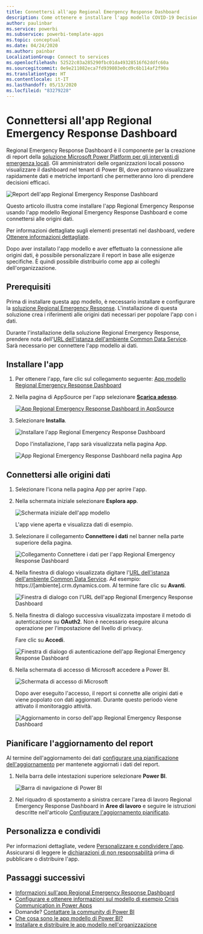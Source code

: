 ```yaml
---
title: Connettersi all'app Regional Emergency Response Dashboard
description: Come ottenere e installare l'app modello COVID-19 Decision Support Dashboard per gli interventi di emergenza locali e come connettersi ai dati
author: paulinbar
ms.service: powerbi
ms.subservice: powerbi-template-apps
ms.topic: conceptual
ms.date: 04/24/2020
ms.author: painbar
LocalizationGroup: Connect to services
ms.openlocfilehash: 52522c03a285290fbc01da49328516f62ddfc60a
ms.sourcegitcommit: 0e9e211082eca7fd939803e0cd9c6b114af2f90a
ms.translationtype: HT
ms.contentlocale: it-IT
ms.lasthandoff: 05/13/2020
ms.locfileid: "83279228"
---
```

# <a name="connect-to-the-regional-emergency-response-dashboard"></a>Connettersi all'app Regional Emergency Response Dashboard
Regional Emergency Response Dashboard è il componente per la creazione di report della [soluzione Microsoft Power Platform per gli interventi di emergenza locali](https://docs.microsoft.com/powerapps/sample-apps/regional-emergency-response/overview). Gli amministratori delle organizzazioni locali possono visualizzare il dashboard nel tenant di Power BI, dove potranno visualizzare rapidamente dati e metriche importanti che permetteranno loro di prendere decisioni efficaci.

![Report dell'app Regional Emergency Response Dashboard](media/service-connect-to-regional-emergency-response/service-regional-emergency-response-app-report.png)

Questo articolo illustra come installare l'app Regional Emergency Response usando l'app modello Regional Emergency Response Dashboard e come connettersi alle origini dati.

Per informazioni dettagliate sugli elementi presentati nel dashboard, vedere [Ottenere informazioni dettagliate](https://docs.microsoft.com/powerapps/sample-apps/regional-emergency-response/portals-admin-reporting#get-insights).

Dopo aver installato l'app modello e aver effettuato la connessione alle origini dati, è possibile personalizzare il report in base alle esigenze specifiche. È quindi possibile distribuirlo come app ai colleghi dell'organizzazione.

## <a name="prerequisites"></a>Prerequisiti

Prima di installare questa app modello, è necessario installare e configurare la [soluzione Regional Emergency Response](https://docs.microsoft.com/powerapps/sample-apps/regional-emergency-response/deploy). L'installazione di questa soluzione crea i riferimenti alle origini dati necessari per popolare l'app con i dati.

Durante l'installazione della soluzione Regional Emergency Response, prendere nota dell'[URL dell'istanza dell'ambiente Common Data Service](https://docs.microsoft.com/powerapps/sample-apps/regional-emergency-response/deploy#step-5-configure-and-publish-power-bi-dashboard). Sarà necessario per connettere l'app modello ai dati.

## <a name="install-the-app"></a>Installare l'app

1. Per ottenere l'app, fare clic sul collegamento seguente: [App modello Regional Emergency Response Dashboard](https://appsource.microsoft.com/product/power-bi/powerapps_cxo.regional_response)

1. Nella pagina di AppSource per l'app selezionare [**Scarica adesso**](https://appsource.microsoft.com/product/power-bi/powerapps_cxo.regional_response).

    [![App Regional Emergency Response Dashboard in AppSource](media/service-connect-to-regional-emergency-response/service-regional-emergency-response-app-appsource-get-it-now.png)](https://appsource.microsoft.com/product/power-bi/powerapps_cxo.regional_response)

1. Selezionare **Installa**. 

    ![Installare l'app Regional Emergency Response Dashboard](media/service-connect-to-regional-emergency-response/service-regional-emergency-response-select-install.png)

    Dopo l'installazione, l'app sarà visualizzata nella pagina App.

   ![App Regional Emergency Response Dashboard nella pagina App](media/service-connect-to-regional-emergency-response/service-regional-emergency-response-app-apps-page-icon.png)

## <a name="connect-to-data-sources"></a>Connettersi alle origini dati

1. Selezionare l'icona nella pagina App per aprire l'app.

1. Nella schermata iniziale selezionare **Esplora app**.

   ![Schermata iniziale dell'app modello](media/service-connect-to-regional-emergency-response/service-regional-emergency-response-app-splash-screen.png)

   L'app viene aperta e visualizza dati di esempio.

1. Selezionare il collegamento **Connettere i dati** nel banner nella parte superiore della pagina.

   ![Collegamento Connettere i dati per l'app Regional Emergency Response Dashboard](media/service-connect-to-regional-emergency-response/service-regional-emergency-response-app-connect-data.png)

1. Nella finestra di dialogo visualizzata digitare l'[URL dell'istanza dell'ambiente Common Data Service](https://docs.microsoft.com/powerapps/sample-apps/emergency-response/deploy-configure#publish-the-power-bi-dashboard). Ad esempio: https://[ambiente].crm.dynamics.com. Al termine fare clic su **Avanti**.

   ![Finestra di dialogo con l'URL dell'app Regional Emergency Response Dashboard](media/service-connect-to-regional-emergency-response/service-regional-emergency-response-app-url-dialog.png)

1. Nella finestra di dialogo successiva visualizzata impostare il metodo di autenticazione su **OAuth2**. Non è necessario eseguire alcuna operazione per l'impostazione del livello di privacy.

   Fare clic su **Accedi**.

   ![Finestra di dialogo di autenticazione dell'app Regional Emergency Response Dashboard](media/service-connect-to-regional-emergency-response/service-regional-emergency-response-app-authentication-dialog.png)

1. Nella schermata di accesso di Microsoft accedere a Power BI.

   ![Schermata di accesso di Microsoft](media/service-connect-to-regional-emergency-response/service-regional-emergency-response-app-microsoft-login.png)

   Dopo aver eseguito l'accesso, il report si connette alle origini dati e viene popolato con dati aggiornati. Durante questo periodo viene attivato il monitoraggio attività.

   ![Aggiornamento in corso dell'app Regional Emergency Response Dashboard](media/service-connect-to-regional-emergency-response/service-regional-emergency-response-app-refresh-monitor.png)

## <a name="schedule-report-refresh"></a>Pianificare l'aggiornamento del report

Al termine dell'aggiornamento dei dati [configurare una pianificazione dell'aggiornamento](../connect-data/refresh-scheduled-refresh.md) per mantenete aggiornati i dati del report.

1. Nella barra delle intestazioni superiore selezionare **Power BI**.

   ![Barra di navigazione di Power BI](media/service-connect-to-regional-emergency-response/service-regional-emergency-response-app-powerbi-breadcrumb.png)

1. Nel riquadro di spostamento a sinistra cercare l'area di lavoro Regional Emergency Response Dashboard in **Aree di lavoro** e seguire le istruzioni descritte nell'articolo [Configurare l'aggiornamento pianificato](../connect-data/refresh-scheduled-refresh.md).

## <a name="customize-and-share"></a>Personalizza e condividi

Per informazioni dettagliate, vedere [Personalizzare e condividere l'app](../connect-data/service-template-apps-install-distribute.md#customize-and-share-the-app). Assicurarsi di leggere le [dichiarazioni di non responsabilità](https://docs.microsoft.com/powerapps/sample-apps/regional-emergency-response/overview#disclaimer) prima di pubblicare o distribuire l'app.

## <a name="next-steps"></a>Passaggi successivi
* [Informazioni sull'app Regional Emergency Response Dashboard](https://docs.microsoft.com/powerapps/sample-apps/regional-emergency-response/portals-admin-reporting#get-insights)
* [Configurare e ottenere informazioni sul modello di esempio Crisis Communication in Power Apps](https://docs.microsoft.com/powerapps/maker/canvas-apps/sample-crisis-communication-app)
* Domande? [Contattare la community di Power BI](https://community.powerbi.com/)
* [Che cosa sono le app modello di Power BI?](../connect-data/service-template-apps-overview.md)
* [Installare e distribuire le app modello nell'organizzazione](../connect-data/service-template-apps-install-distribute.md)
